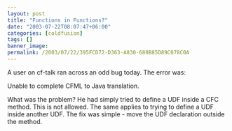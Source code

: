 ```yaml
---
layout: post
title: "Functions in Functions?"
date: "2003-07-22T08:07:47+06:00"
categories: [coldfusion]
tags: []
banner_image: 
permalink: /2003/07/22/395FCD72-D363-A830-680B85D89C078C0A
---
```


A user on cf-talk ran across an odd bug today. The error was:

Unable to complete CFML to Java translation.

What was the problem? He had simply tried to define a UDF inside a CFC method. This is not allowed. The same applies to trying to define a UDF inside another UDF. The fix was simple - move the UDF declaration outside the method.